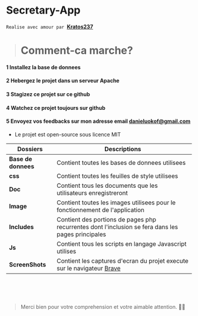 # Secretary-App

 ``Realise avec amour par ``**[Kratos237](http://github.com/kratos237/)**

># Comment-ca marche?

#### 1 Installez la base de donnees

#### 2 Hebergez le projet dans un serveur Apache

#### 3 Stagizez ce projet sur ce github

#### 4 Watchez ce projet toujours sur github

#### 5 Envoyez vos feedbacks sur mon adresse email <a href="mailto:danieluokof@gmail.com">danieluokof@gmail.com</a>

- Le projet est open-source sous licence MIT

| Dossiers            | Descriptions                                                                                                                    |
| ------------------- | ------------------------------------------------------------------------------------------------------------------------------- |
| **Base de donnees** | Contient toutes les bases de donnees utilisees                                                                                  |
| **css**             | Contient toutes les feuilles de style utilisees                                                                                 |
| **Doc**             | Contient tous les documents que les utilisateurs enregistreront                                                                 |
| **Image**           | Contient toutes les images utilisees pour le fonctionnement de l'application                                                    |
| **Includes**        | Contient des portions de pages php recurrentes dont l'inclusion se fera dans les pages principales                              |
| **Js**              | Contient tous les scripts en langage Javascript utilises                                                                        |
| **ScreenShots**     | Contient les captures d'ecran du projet execute sur le navigateur <a href="http://www.duckduckgo.com?q=Brave+browser">Brave</a> |

<br>
<br>
<br>


> Merci bien pour votre comprehension et votre aimable attention. 🤩🤨